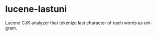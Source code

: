 lucene-lastuni
==============

Lucene CJK analyzer that tokenize last character of each words as uni-gram.
